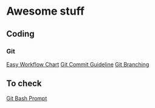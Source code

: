 # Awesome stuff

## Coding

### Git

[Easy Workflow Chart](http://justinhileman.info/article/git-pretty/git-pretty.png)
[Git Commit Guideline](https://udacity.github.io/git-styleguide/index.html)
[Git Branching](https://udacity.github.io/git-styleguide/index.html)

## To check

[Git Bash Prompt](https://github.com/magicmonty/bash-git-prompt)
